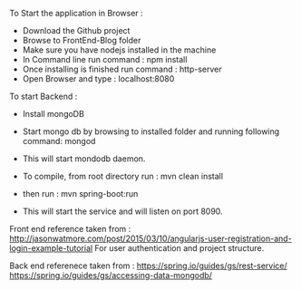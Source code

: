 To Start the application in Browser :

* Download the Github project
* Browse to FrontEnd-Blog folder
* Make sure you have nodejs installed in the machine
* In Command line run command : npm install
* Once installing is finished run command : http-server
* Open Browser and type : localhost:8080

To start Backend :
* Install mongoDB
* Start mongo db by browsing to installed folder and running following command: mongod
* This will start mondodb daemon.

* To compile, from root directory run : mvn clean install
* then run : mvn spring-boot:run
* This will start the service and will listen on port 8090.

Front end reference taken from :
http://jasonwatmore.com/post/2015/03/10/angularjs-user-registration-and-login-example-tutorial
For user authentication and project structure.

Back end referenece taken from :
https://spring.io/guides/gs/rest-service/
https://spring.io/guides/gs/accessing-data-mongodb/


